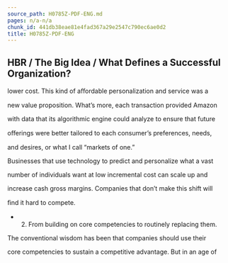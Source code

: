 ```yaml
---
source_path: H0785Z-PDF-ENG.md
pages: n/a-n/a
chunk_id: 441db38eae81e4fad367a29e2547c790ec6ae0d2
title: H0785Z-PDF-ENG
---
```

## HBR / The Big Idea / What Defines a Successful Organization?

lower cost. This kind of aﬀordable personalization and service was a

new value proposition. What’s more, each transaction provided Amazon

with data that its algorithmic engine could analyze to ensure that future

oﬀerings were better tailored to each consumer’s preferences, needs,

and desires, or what I call “markets of one.”

Businesses that use technology to predict and personalize what a vast

number of individuals want at low incremental cost can scale up and

increase cash gross margins. Companies that don’t make this shift will

ﬁnd it hard to compete.

- 2. From building on core competencies to routinely replacing them.

The conventional wisdom has been that companies should use their

core competencies to sustain a competitive advantage. But in an age of

